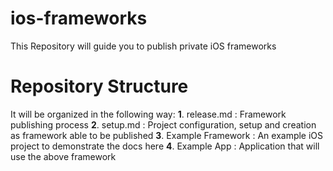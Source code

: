 # ios-frameworks
This Repository will guide you to publish private iOS frameworks

# Repository Structure

It will be organized in the following way:
   **1**. release.md : Framework publishing process
   **2**. setup.md :  Project configuration, setup and creation as framework able to be published
   **3**. Example Framework : An example iOS project to demonstrate the docs here
   **4**. Example App : Application that will use the above framework


